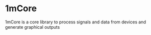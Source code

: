# 1mCore
1mCore is a core library to process signals and data from devices and generate graphical outputs
